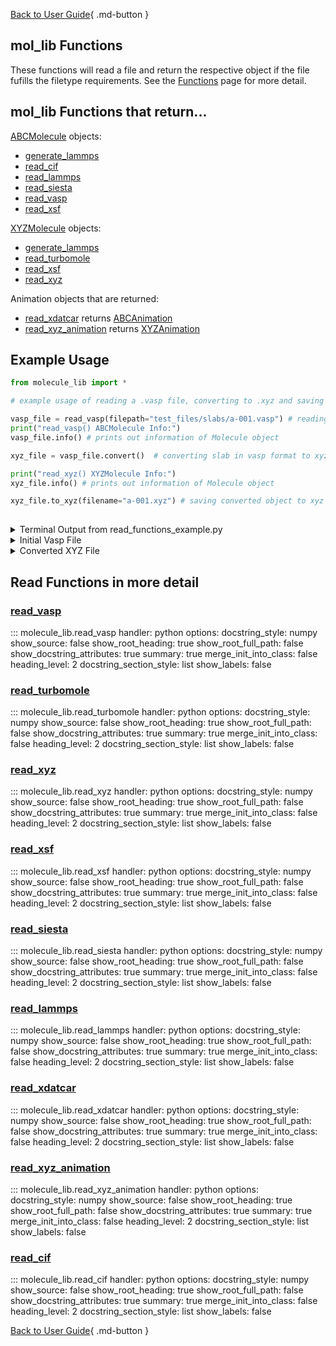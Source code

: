 [Back to User Guide](index.md){ .md-button }

## mol_lib Functions
These functions will read a file and return the respective object if the file fufills the filetype requirements. See the [Functions](../reference/Functions/index.md) page for more detail.

## mol_lib Functions that return...


[ABCMolecule](../reference/ABCMolecule/ABCMolecule.md) objects:

* [generate_lammps](../reference/Functions/generate_lammps.md)
* [read_cif](../reference/Functions/read_cif.md)
* [read_lammps](../reference/Functions/read_lammps.md)
* [read_siesta](../reference/Functions/read_siesta.md)
* [read_vasp](../reference/Functions/read_vasp.md)
* [read_xsf](../reference/Functions/read_xsf.md)

[XYZMolecule](../reference/XYZMolecule/XYZMolecule.md) objects:

* [generate_lammps](../reference/Functions/generate_lammps.md)
* [read_turbomole](../reference/Functions/read_turbomole.md)
* [read_xsf](../reference/Functions/read_xsf.md)
* [read_xyz](../reference/Functions/read_xyz.md)

Animation objects that are returned:

* [read_xdatcar](../reference/Functions/read_xdatcar.md) returns [ABCAnimation](../reference/ABCAnimation/ABCAnimation.md)
* [read_xyz_animation](../reference/Functions/read_xyz_animation.md) returns [XYZAnimation](../reference/XYZAnimation/XYZAnimation.md) 

## Example Usage


``` py title="read_functions_example.py"
from molecule_lib import *

# example usage of reading a .vasp file, converting to .xyz and saving the .xyz file

vasp_file = read_vasp(filepath="test_files/slabs/a-001.vasp") # reading vasp slab
print("read_vasp() ABCMolecule Info:")
vasp_file.info() # prints out information of Molecule object

xyz_file = vasp_file.convert()  # converting slab in vasp format to xyz format

print("read_xyz() XYZMolecule Info:")
xyz_file.info() # prints out information of Molecule object

xyz_file.to_xyz(filename="a-001.xyz") # saving converted object to xyz file
          
```

<details>
<summary>Terminal Output from read_functions_example.py</summary>

```
read_vasp() ABCMolecule Info:
type: ABCMolecule
filetype: .vasp
total atoms: 96
species info: {'Al': '24', 'O': '48', 'H': '24'}
comment line: '3_OPT_cell (Generated by CrystalMaker X for Windows)'
lattice constant: 1.0
lattice matrix:
[8.7807035882, 0.1780459095, 3.7774054998]
[-1.0698364258, 0.1158044938, -9.5608328356]
[-0.9853331692, 23.1955056605, -0.2016342785]
positional: True

read_xyz() XYZMolecule Info:
type: XYZMolecule
filetype: .vasp
total atoms: 96
species info: {'Al': '24', 'O': '48', 'H': '24'}
comment line: '3_OPT_cell (Generated by CrystalMaker X for Windows)'
```
</details>

<details>
<summary>Initial Vasp File</summary>

```title="a-001.vasp"
3_OPT_cell (Generated by CrystalMaker X for Windows)
    1.0
       8.7807035882    0.1780459095    3.7774054998
      -1.0698364258    0.1158044938   -9.5608328356
      -0.9853331692   23.1955056605   -0.2016342785
 Al  O  H 
 24  48  24 
Direct
       0.4883770000    0.4991110000    0.4120980000
       0.4883770000    0.9991110000    0.4120980000
       0.9883770000    0.4991110000    0.4120980000
       0.9883770000    0.9991110000    0.4120980000
       0.4937535000    0.4900390000    0.5858550000
       0.4937535000    0.9900390000    0.5858550000
       0.9937535000    0.4900390000    0.5858550000
       0.9937535000    0.9900390000    0.5858550000
       0.3246275000    0.1543390000    0.6004500000
       0.3246275000    0.6543390000    0.6004500000
       0.8246275000    0.1543390000    0.6004500000
       0.8246275000    0.6543390000    0.6004500000
       0.3233475000    0.1606580000    0.4875070000
       0.3233475000    0.6606580000    0.4875070000
       0.8233475000    0.1606580000    0.4875070000
       0.8233475000    0.6606580000    0.4875070000
       0.1541040000    0.3308545000    0.3982010000
       0.1541040000    0.8308545000    0.3982010000
       0.6541040000    0.3308545000    0.3982010000
       0.6541040000    0.8308545000    0.3982010000
       0.1568155000    0.3269960000    0.5109870000
       0.1568155000    0.8269960000    0.5109870000
       0.6568155000    0.3269960000    0.5109870000
       0.6568155000    0.8269960000    0.5109870000
       0.4993540000    0.3291830000    0.4519950000
       0.4993540000    0.8291830000    0.4519950000
       0.9993540000    0.3291830000    0.4519950000
       0.9993540000    0.8291830000    0.4519950000
       0.1540070000    0.1732485000    0.4520950000
       0.1540070000    0.6732485000    0.4520950000
       0.6540070000    0.1732485000    0.4520950000
       0.6540070000    0.6732485000    0.4520950000
       0.3118170000    0.4852300000    0.4521950000
       0.3118170000    0.9852300000    0.4521950000
       0.8118170000    0.4852300000    0.4521950000
       0.8118170000    0.9852300000    0.4521950000
       0.4798760000    0.1573710000    0.5458360000
       0.4798760000    0.6573710000    0.5458360000
       0.9798760000    0.1573710000    0.5458360000
       0.9798760000    0.6573710000    0.5458360000
       0.3260795000    0.3148100000    0.5463350000
       0.3260795000    0.8148100000    0.5463350000
       0.8260795000    0.3148100000    0.5463350000
       0.8260795000    0.8148100000    0.5463350000
       0.1698015000    0.0035290000    0.5457890000
       0.1698015000    0.5035290000    0.5457890000
       0.6698015000    0.0035290000    0.5457890000
       0.6698015000    0.5035290000    0.5457890000
       0.1374020000    0.4910515000    0.3597130000
       0.1374020000    0.9910515000    0.3597130000
       0.6374020000    0.4910515000    0.3597130000
       0.6374020000    0.9910515000    0.3597130000
       0.4842285000    0.1648825000    0.3593080000
       0.4842285000    0.6648825000    0.3593080000
       0.9842285000    0.1648825000    0.3593080000
       0.9842285000    0.6648825000    0.3593080000
       0.3274385000    0.3526040000    0.3600150000
       0.3274385000    0.8526040000    0.3600150000
       0.8274385000    0.3526040000    0.3600150000
       0.8274385000    0.8526040000    0.3600150000
       0.3351940000    0.4891400000    0.6387780000
       0.3351940000    0.9891400000    0.6387780000
       0.8351940000    0.4891400000    0.6387780000
       0.8351940000    0.9891400000    0.6387780000
       0.4949070000    0.3255040000    0.6355830000
       0.4949070000    0.8255040000    0.6355830000
       0.9949070000    0.3255040000    0.6355830000
       0.9949070000    0.8255040000    0.6355830000
       0.1539585000    0.1412000000    0.6386320000
       0.1539585000    0.6412000000    0.6386320000
       0.6539585000    0.1412000000    0.6386320000
       0.6539585000    0.6412000000    0.6386320000
       0.2489850000    0.5742065000    0.3541710000
       0.2489850000    0.0742065000    0.3541710000
       0.7489850000    0.0742065000    0.3541710000
       0.7489850000    0.5742065000    0.3541710000
       0.0105670000    0.1420440000    0.3218080000
       0.0105670000    0.6420440000    0.3218080000
       0.5105670000    0.1420440000    0.3218080000
       0.5105670000    0.6420440000    0.3218080000
       0.3593145000    0.2727825000    0.3528190000
       0.3593145000    0.7727825000    0.3528190000
       0.8593145000    0.2727825000    0.3528190000
       0.8593145000    0.7727825000    0.3528190000
       0.3919260000    0.0214090000    0.6755300000
       0.3919260000    0.5214090000    0.6755300000
       0.8919260000    0.0214090000    0.6755300000
       0.8919260000    0.5214090000    0.6755300000
       0.0152975000    0.3539400000    0.6757480000
       0.0152975000    0.8539400000    0.6757480000
       0.5152975000    0.3539400000    0.6757480000
       0.5152975000    0.8539400000    0.6757480000
       0.1588230000    0.2458695000    0.6383440000
       0.1588230000    0.7458695000    0.6383440000
       0.6588230000    0.2458695000    0.6383440000
       0.6588230000    0.7458695000    0.6383440000
```
</details>

<details>
<summary>Converted XYZ File</summary>

```title="a-001.xyz"
96
3_OPT_cell (Generated by CrystalMaker X for Windows)
Al    1.741640    4.323477    8.312563
Al   -0.637363    8.504651    8.312563
Al    6.521840    4.323477    8.312563
Al    4.142837    8.504651    8.312563
Al    1.836206    4.310749   11.817471
Al   -0.542797    8.491923   11.817471
Al    6.616406    4.310749   11.817471
Al    4.237403    8.491923   11.817471
Al    1.816557    1.508812   12.111872
Al   -0.562446    5.689986   12.111872
Al    6.596757    1.508812   12.111872
Al    4.217754    5.689986   12.111872
Al    1.774254    1.520616    9.833662
Al   -0.604749    5.701790    9.833662
Al    6.554454    1.520616    9.833662
Al    4.175451    5.701790    9.833662
Al   -0.653578    2.911408    8.032242
Al   -3.032581    7.092582    8.032242
Al    4.126622    2.911408    8.032242
Al    1.747619    7.092582    8.032242
Al   -0.609296    2.920124   10.307285
Al   -2.988299    7.101298   10.307285
Al    4.170904    2.920124   10.307285
Al    1.791901    7.101298   10.307285
O     2.655103    2.916977    9.117338
O     0.276100    7.098151    9.117338
O     7.435303    2.916977    9.117338
O     5.056300    7.098151    9.117338
O     0.095385    1.613035    9.119355
O    -2.283618    5.794209    9.119355
O     4.875585    1.613035    9.119355
O     2.496582    5.794209    9.119355
O     0.119702    4.221969    9.121372
O    -2.259301    8.403143    9.121372
O     4.899902    4.221969    9.121372
O     2.520899    8.403143    9.121372
O     3.286368    1.514323   11.010235
O     0.907365    5.695497   11.010235
O     8.066568    1.514323   11.010235
O     5.687565    5.695497   11.010235
O     1.066917    2.831064   11.020301
O    -1.312086    7.012238   11.020301
O     5.847117    2.831064   11.020301
O     3.468114    7.012238   11.020301
O     1.053913    0.227825   11.009287
O    -1.325090    4.408999   11.009287
O     5.834113    0.227825   11.009287
O     3.455110    4.408999   11.009287
O    -1.575474    4.237047    7.255888
O    -3.954477    8.418221    7.255888
O     3.204726    4.237047    7.255888
O     0.825723    8.418221    7.255888
O     3.292240    1.509361    7.247718
O     0.913237    5.690535    7.247718
O     8.072440    1.509361    7.247718
O     5.693437    5.690535    7.247718
O     0.900085    3.079410    7.261979
O    -1.478918    7.260584    7.261979
O     5.680285    3.079410    7.261979
O     3.301282    7.260584    7.261979
O     0.324592    4.322461   12.884998
O    -2.054411    8.503635   12.884998
O     5.104792    4.322461   12.884998
O     2.725789    8.503635   12.884998
O     2.630093    2.952919   12.820551
O     0.251090    7.134093   12.820551
O     7.410293    2.952919   12.820551
O     5.031290    7.134093   12.820551
O     0.247408    1.412813   12.882053
O    -2.131595    5.593987   12.882053
O     5.027608    1.412813   12.882053
O     2.648605    5.593987   12.882053
H    -0.904348    4.930404    7.144098
H     1.474655    0.749230    7.144098
H     6.254855    0.749230    7.144098
H     3.875852    4.930404    7.144098
H    -1.127487    1.304752    6.491294
H    -3.506490    5.485926    6.491294
H     3.652713    1.304752    6.491294
H     1.273710    5.485926    6.491294
H     1.584624    2.409300    7.116827
H    -0.794379    6.590474    7.116827
H     6.364824    2.409300    7.116827
H     3.985821    6.590474    7.116827
H     3.092439    0.424486   13.626335
H     0.713436    4.605660   13.626335
H     7.872639    0.424486   13.626335
H     5.493636    4.605660   13.626335
H    -2.090464    3.205305   13.630732
H    -4.469467    7.386479   13.630732
H     2.689736    3.205305   13.630732
H     0.310733    7.386479   13.630732
H    -0.204103    2.287991   12.876244
H    -2.583106    6.469165   12.876244
H     4.576097    2.287991   12.876244
H     2.197094    6.469165   12.876244

```
</details>


## Read Functions in more detail

### [read_vasp](../reference/Functions/read_vasp.md)
::: molecule_lib.read_vasp
    handler: python
    options:
        docstring_style: numpy
        show_source: false
        show_root_heading: true
        show_root_full_path: false
        show_docstring_attributes: true
        summary: true
        merge_init_into_class: false
        heading_level: 2
        docstring_section_style: list
        show_labels: false

### [read_turbomole](../reference/Functions/read_turbomole.md)
::: molecule_lib.read_turbomole
    handler: python
    options:
        docstring_style: numpy
        show_source: false
        show_root_heading: true
        show_root_full_path: false
        show_docstring_attributes: true
        summary: true
        merge_init_into_class: false
        heading_level: 2
        docstring_section_style: list
        show_labels: false


### [read_xyz](../reference/Functions/read_xyz.md)
::: molecule_lib.read_xyz
    handler: python
    options:
        docstring_style: numpy
        show_source: false
        show_root_heading: true
        show_root_full_path: false
        show_docstring_attributes: true
        summary: true
        merge_init_into_class: false
        heading_level: 2
        docstring_section_style: list
        show_labels: false


### [read_xsf](../reference/Functions/read_xsf.md)
::: molecule_lib.read_xsf
    handler: python
    options:
        docstring_style: numpy
        show_source: false
        show_root_heading: true
        show_root_full_path: false
        show_docstring_attributes: true
        summary: true
        merge_init_into_class: false
        heading_level: 2
        docstring_section_style: list
        show_labels: false

### [read_siesta](../reference/Functions/read_siesta.md)

::: molecule_lib.read_siesta
    handler: python
    options:
        docstring_style: numpy
        show_source: false
        show_root_heading: true
        show_root_full_path: false
        show_docstring_attributes: true
        summary: true
        merge_init_into_class: false
        heading_level: 2
        docstring_section_style: list
        show_labels: false

### [read_lammps](../reference/Functions/read_lammps.md)

::: molecule_lib.read_lammps
    handler: python
    options:
        docstring_style: numpy
        show_source: false
        show_root_heading: true
        show_root_full_path: false
        show_docstring_attributes: true
        summary: true
        merge_init_into_class: false
        heading_level: 2
        docstring_section_style: list
        show_labels: false

### [read_xdatcar](../reference/Functions/read_xdatcar.md) 

::: molecule_lib.read_xdatcar
    handler: python
    options:
        docstring_style: numpy
        show_source: false
        show_root_heading: true
        show_root_full_path: false
        show_docstring_attributes: true
        summary: true
        merge_init_into_class: false
        heading_level: 2
        docstring_section_style: list
        show_labels: false

### [read_xyz_animation](../reference/Functions/read_xyz_animation.md)

::: molecule_lib.read_xyz_animation
    handler: python
    options:
        docstring_style: numpy
        show_source: false
        show_root_heading: true
        show_root_full_path: false
        show_docstring_attributes: true
        summary: true
        merge_init_into_class: false
        heading_level: 2
        docstring_section_style: list
        show_labels: false

### [read_cif](../reference/Functions/read_cif.md)

::: molecule_lib.read_cif
    handler: python
    options:
        docstring_style: numpy
        show_source: false
        show_root_heading: true
        show_root_full_path: false
        show_docstring_attributes: true
        summary: true
        merge_init_into_class: false
        heading_level: 2
        docstring_section_style: list
        show_labels: false

[Back to User Guide](index.md){ .md-button }